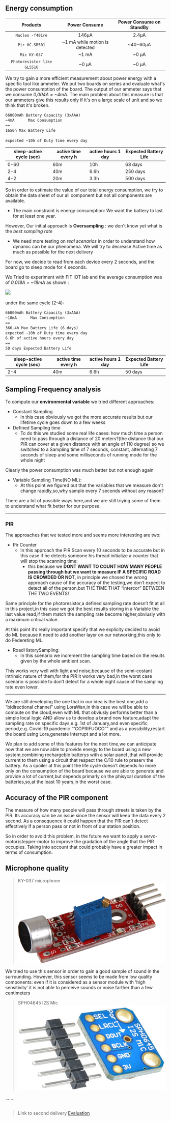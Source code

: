 ## Energy consumption 

| **Products** | **Power Consume** | **Power Consume on StandBy** | 
| :---: | :---: | :---: | 
| `Nucleo -f401re` | 146µA | 2.4µA | 
| `Pir HC-SR501` | ~1 mA while motion is detected | ~40-60µA | 
| `Mic KY-037` | ~1 mA | ~0 µA | 
| `Photoresistor like GL5516` | ~0 µA |  ~0 µA | 

We try to gain a more efficient measurement about power energy with a specific tool like ammeter. We put two boards on series and evaluate what's the power consumption of the board. The output of our ammeter says that we consume *0,004A = ~4mA*. The main problem about this measure is that our ammeters give this results only if it's on a large scale of unit and so we think that it's broken.

```
66000mAh Battery Capacity (3xAAA)
~4mA      Max Consumption
==
1650h Max Battery Life

expected ~10h of Duty time every day
```

|sleep-active cycle (sec)  |active time every h | active hours 1 day | Expected Battery Life |
|--|--|--|--|
|0-60 |60m|10h | 68 days |
|2-4|40m|6.6h | 250 days |
|4-2|20m|3.3h | 500 days |

So in order to estimate the value of our total energy consumption, we try to obtain the data sheet of our all component but not all components are available.

- The main constraint is energy consumption: We want the battery to last for at least one year.

However, Our initial approach is **Oversampling** : we don't know yet what is the *best sampling rate*

- We need more testing on *real scenarios* in order to understand how dynamic can be our phenomena. We will try to decrease Active time as much as possible for the next delivery

For now, we decide to read from each device every 2 seconds, and the board go to sleep mode for 4 seconds.

We Tried to experiment with FIT IOT lab and the average consumption was of *0.018A = ~18mA* as shown :

![](https://github.com/nardoz-dev/projectName/blob/main/docs/sharedpictures/2_IoTLabTest2.jpg)

under the same cycle (2-4):
```
66000mAh Battery Capacity (3xAAA)
~18mA      Max Consumption
==
366.4h Max Battery Life (6 days)
expected ~10h of Duty time every day
6.6h of active hours every day
==
50 days Expected Battery Life
```
|sleep-active cycle (sec)  |active time every h | active hours 1 day | Expected Battery Life |
|--|--|--|--|
|2-4|40m|6.6h|50 days|

## Sampling Frequency analysis

To compute our **environmental variable** we tried different approaches:
- Constant Sampling 
  - In this case obviously we got the more accurate results but our lifetime cycle goes down to a few weeks
- Defined Sampling time
  - To do this we studied some real life cases: how much time a person need to pass through a distance of 20 meters?(the distance that our PIR can cover at a given distance with an angle of 110 degree) so we switched to a Sampling time of 7 seconds, constant, alternating 7 seconds of sleep and some milliseconds of running mode for the whole night

Clearly the power consumption was much better but not enough again

- Variable Sampling Time(NO ML):
  - At this point we figured out that the variables that we measure don't change rapidly,so,why sample every 7 seconds without any reason?

There are a lot of possible ways here,and we are still triying some of them to understand what fit better for our purpose.

***
### PIR 
The approaches that we tested more and seems more interesting are two:
- Pir Counter
  - In this approach the PIR Scan every 10 seconds to be accurate but in this case if he detects someone his thread initialize a counter that will stop the scanning time:
    - this because we **DONT WANT TO COUNT HOW MANY PEOPLE passing through but we want to measure IF A SPECIFIC ROAD IS CROWDED OR NOT,** in principle we chosed the wrong approach cause of the accuracy of the testing,we don’t expect to detect all of the person,but THE TIME THAT “intercor” BETWEEN THE TWO EVENTS!


Same principle for the photoresistor,a defined sampling rate doesn’t fit at all in this project,in this case we got the best results storing in a Variable the last value read,if them match the sampling rate become higher,obviusly with a maximum critical value.

At this point it’s really important specify that we explicity decided to avoid do ML because it need to add another layer on our networking,this only to do Federeting ML.

- RoadHistorySampling:
  - In this scenario we increment the sampling time based on the results given by the whole ambient scan.

This works very well with light and noise,because of the semi-costant intrinsic nature of them,for the PIR it works very bad,in the worst case scenario is possible to don’t detect for a whole night cause of the sampling rate even lower.

***

We are still developing the one that in our idea is the best one,add a “bidirectional channel” using LoraWan,in this case we will be able to compute on the cloud,even with ML that obviusly performs better than a simple local logic AND allow us to develop a brand new feature,adapt the sampling rate on specific days,e.g. 1st of January,and even specific period,e.g. Covid-19 pandemic “”COPRIFUOCO”” and as a possibility,restart the board using Lora,generate Interrupt and a lot more.

We plan to add some of this features for the next time,we can anticipate now that we are now able to provide energy to the board using a new system,combining rechargeble batterys with a solar panel ,that will provide current to them using a circuit that respect the C/10 rule to preserv the battery.
As a spoiler at this point the life cycle doesn’t depends ho more only on the consumption of the board because we are able to generate and provide a lot of current,but depends primarly on the phisycal duration of the batteries,so,at the least 10 years,in the worst case.



## Accuracy of the PIR component

The measure of how many people will pass through streets is taken by the PIR. Its accuracy can be an issue since the sensor will keep the data every 2 second. 
As a consequence it could happen that the PIR can't detect effectively if a person pass or not in front of our station position.

So in order to avoid this problem, in the future we want to apply a servo-motor\stepper-motor to improve the gradation of the angle that the PIR occupies.
Taking into account that could probably have a greater impact in terms of consumption.

## Microphone quality
> KY-037 microphone 
> ![image](../sharedpictures/KY-037.png)

We tried to use this sensor in order to gain a good sample of sound in the surrounding. However, this sensor seems to be made from low quality components: even if it is considered as a sensor module with 'high sensitivity' it is not able to perceive sounds or noise farther than a few centimeters 

> SPH04645 I2S Mic
> ![image](../sharedpictures/mic.jpg)


......

##

> Link to second delivery [Evaluation](../2nddelivery/evaluation2.md)
